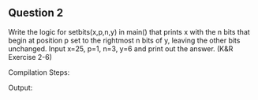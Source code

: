 ## Question 2

Write the logic for setbits(x,p,n,y) in main() that prints x with the n bits that begin at position p set to the rightmost n bits of y, leaving the other bits unchanged. Input x=25, p=1, n=3, y=6 and print out the answer. (K&R Exercise 2-6)

Compilation Steps:  

Output:
